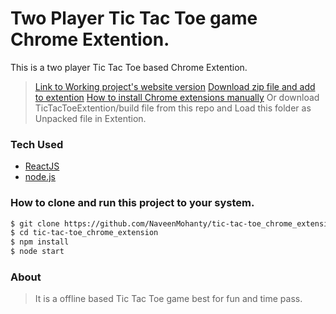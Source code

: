 # Two Player Tic Tac Toe game Chrome Extention.

This is a two player Tic Tac Toe based Chrome Extention.
>[Link to Working project's website version](https://tic-tac-toe-two-player-game.herokuapp.com/)
>[Download zip file and add to extention](https://cutt.ly/GjGAxBH)
>[How to install Chrome extensions manually](https://www.cnet.com/how-to/how-to-install-chrome-extensions-manually/)
> Or download TicTacToeExtention/build file from this repo and Load this folder as Unpacked file in Extention.

### Tech Used

- [ReactJS]
- [node.js]

### How to clone and run this project to your system.

```sh
$ git clone https://github.com/NaveenMohanty/tic-tac-toe_chrome_extension.git
$ cd tic-tac-toe_chrome_extension
$ npm install
$ node start
```

### About
> It is a offline based Tic Tac Toe game best for fun and time pass.

[ReactJS]: https://reactjs.org/
[node.js]: http://nodejs.org

